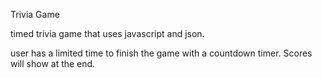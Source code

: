 Trivia Game  

timed trivia game that uses javascript and json.

user has a limited time to finish the game with a countdown timer. Scores will show at the end.
